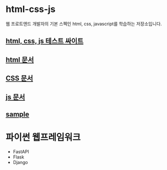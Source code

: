 # html-css-js

웹 프로트앤드 개발자의 기본 스펙인 html, css, javascript를 학습하는 저장소입니다.

## [html, css, js 테스트 싸이트](http://jsbin.com/?html,output)

## [html 문서](tutorial/html/README.md)

## [CSS 문서](tutorial/css/README.md)

## [js 문서](tutorial/js/README.md)

## [sample](samples/README.md)

# 파이썬 웹프레임워크 
- FastAPI
- Flask 
- Django 


